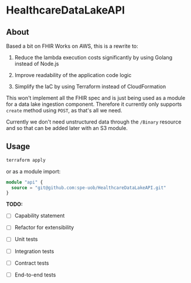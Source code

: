 # HealthcareDataLakeAPI

## About

Based a bit on FHIR Works on AWS, this is a rewrite to:

1. Reduce the lambda execution costs significantly by using Golang instead of Node.js

2. Improve readability of the application code logic

3. Simplify the IaC by using Terraform instead of CloudFormation

This won't implement all the FHIR spec and is just being used as a module for a data lake ingestion component. Therefore it currently only supports `create` method using `POST`, as that's all we need.

Currently we don't need unstructured data through the `/Binary` resource and so that can be added later with an S3 module.

## Usage

```sh
terraform apply
```
or as a module import:
```tf
module "api" {
  source = "git@github.com:spe-uob/HealthcareDataLakeAPI.git"
}
```

**TODO:**

- [ ] Capability statement
- [ ] Refactor for extensibility

- [ ] Unit tests
- [ ] Integration tests
- [ ] Contract tests
- [ ] End-to-end tests
